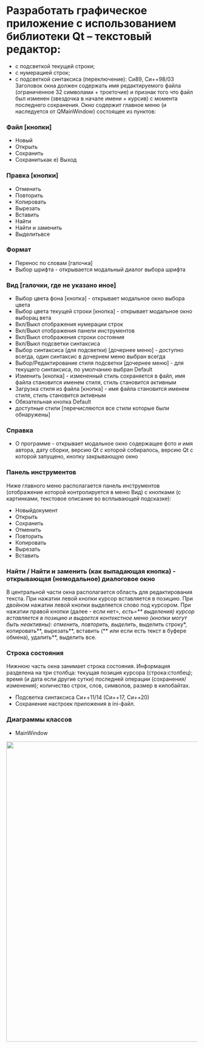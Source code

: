 # Разработать графическое приложение с использованием библиотеки Qt – текстовый редактор:
* с подсветкой текущей строки;
* с нумерацией строк;
* с подсветкой синтаксиса (переключение): Си89, Си++98/03
Заголовок окна должен содержать имя редактируемого файла (ограниченное 32 символами + троеточие) и признак того что файл был изменен (звездочка в начале имени + курсив) с момента последнего сохранения.
Окно содержит главное меню (и наследуется от QMainWindow) состоящее из пунктов:
### Файл [кнопки]
* Новый
* Открыть
* Сохранить
* Сохранитькак e) Выход
### Правка [кнопки] 
* Отменить
* Повторить 
* Копировать
* Вырезать
* Вставить
* Найти
* Найти и заменить 
* Выделитьвсе
### Формат
* Перенос по словам [галочка]
* Выбор шрифта - открывается модальный диалог выбора шрифта
### Вид [галочки, где не указано иное]
* Выбор цвета фона [кнопка] - открывает модальное окно выбора цвета
* Выбор цвета текущей строки [кнопка] - открывает модальное окно выборац вета
* Вкл/Выкл отображения нумерации строк
* Вкл/Выкл отображения панели инструментов
* Вкл/Выкл отображения строки состояния
* Вкл/Выкл подсветки синтаксиса
* Выбор синтаксиса (для подсветки) [дочернее меню] - доступно всегда, один
синтаксис в дочернем меню выбран всегда
* Выбор/Редактирование стиля подсветки [дочернее меню] - для текущего
синтаксиса, по умолчанию выбран Default
* Изменить [кнопка] - измененный стиль сохраняется в файл, имя файла
становится именем стиля, стиль становится активным
* Загрузка стиля из файла [кнопка] - имя файла становится именем стиля,
стиль становится активным
* Обязательная кнопка Default
* доступные стили [перечисляются все стили которые были обнаружены]
### Справка
* О программе - открывает модальное окно содержащее фото и имя автора, дату
сборки, версию Qt с которой собиралось, версию Qt с которой запущено, кнопку закрывающую окно
### Панель инструментов
Ниже главного меню располагается панель инструментов (отображение которой контролируется в меню Вид) с кнопками (с картинками, текстовое описание во всплывающей подсказке):
* Новыйдокумент
* Открыть
* Сохранить
* Отменить
* Повторить
* Копировать
* Вырезать
* Вставить
### Найти / Найти и заменить (как выпадающая кнопка) - открывающая (немодальное) диалоговое окно
В центральной части окна располагается область для редактирования текста. При нажатии левой кнопки курсор вставляется в позицию. При двойном нажатии левой кнопки выделяется слово под курсором. При нажатии правой кнопки (далее - если нет=*, есть=** выделения) курсор вставляется в позицию и выдается контекстное меню (кнопки могут быть неактивны): отменить, повторить, выделить*, выделить строку*, копировать**, вырезать**, вставить (** или если есть текст в буфере обмена), удалить**, выделить все.
### Строка состояния
Нижнюю часть окна занимает строка состояния. Информация разделена на три столбца: текущая позиция курсора (строка:столбец); время (и дата если другие сутки) последней операции (сохранения/изменения); количество строк, слов, символов, размер в килобайтах.
* Подсветка синтаксиса Си++11/14 (Си++17, Си++20)
* Сохранение настроек приложения в ini-файл.
### Диаграммы классов
* MainWindow 
<img src="https://user-images.githubusercontent.com/60616688/127751432-16cf55ee-efd0-441f-94db-722e9a614dcf.png" width="700" height="790">
